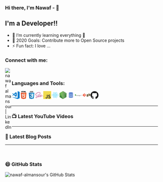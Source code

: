 ### Hi there, I'm Nawaf - 👋


## I'm a Developer!!

- 🌱 I’m currently learning everything 🤣
- 🥅 2020 Goals: Contribute more to Open Source projects
- ⚡ Fun fact: I love ...

### Connect with me:

<!-- <img align="left" alt=" YouTube" width="22px" src="https://cdn.jsdelivr.net/npm/simple-icons@v3/icons/youtube.svg" /> -->
[<img align="left" alt="nawaf almansour | LinkedIn" width="22px" src="https://cdn.jsdelivr.net/npm/simple-icons@v3/icons/linkedin.svg" />][linkedin]

<!-- <img align="left" alt=" Instagram" width="22px" src="https://cdn.jsdelivr.net/npm/simple-icons@v3/icons/instagram.svg" /> -->

<br />


### Languages and Tools:

<img align="left" alt="Visual Studio Code" width="26px" src="https://raw.githubusercontent.com/github/explore/80688e429a7d4ef2fca1e82350fe8e3517d3494d/topics/visual-studio-code/visual-studio-code.png" />
<img align="left" alt="HTML5" width="26px" src="https://raw.githubusercontent.com/github/explore/80688e429a7d4ef2fca1e82350fe8e3517d3494d/topics/html/html.png" />
<img align="left" alt="CSS3" width="26px" src="https://raw.githubusercontent.com/github/explore/80688e429a7d4ef2fca1e82350fe8e3517d3494d/topics/css/css.png" />
<img align="left" alt="Sass" width="26px" src="https://raw.githubusercontent.com/github/explore/80688e429a7d4ef2fca1e82350fe8e3517d3494d/topics/sass/sass.png" />
<img align="left" alt="JavaScript" width="26px" src="https://raw.githubusercontent.com/github/explore/80688e429a7d4ef2fca1e82350fe8e3517d3494d/topics/javascript/javascript.png" />
<img align="left" alt="React" width="26px" src="https://raw.githubusercontent.com/github/explore/80688e429a7d4ef2fca1e82350fe8e3517d3494d/topics/react/react.png" />
<img align="left" alt="Node.js" width="26px" src="https://raw.githubusercontent.com/github/explore/80688e429a7d4ef2fca1e82350fe8e3517d3494d/topics/nodejs/nodejs.png" />
<img align="left" alt="SQL" width="26px" src="https://raw.githubusercontent.com/github/explore/80688e429a7d4ef2fca1e82350fe8e3517d3494d/topics/sql/sql.png" />
<img align="left" alt="MongoDB" width="26px" src="https://raw.githubusercontent.com/github/explore/80688e429a7d4ef2fca1e82350fe8e3517d3494d/topics/mongodb/mongodb.png" />
<img align="left" alt="Git" width="26px" src="https://raw.githubusercontent.com/github/explore/80688e429a7d4ef2fca1e82350fe8e3517d3494d/topics/git/git.png" />
<img align="left" alt="GitHub" width="26px" src="https://raw.githubusercontent.com/github/explore/78df643247d429f6cc873026c0622819ad797942/topics/github/github.png" />

<br />
<br />

---

### 📺 Latest YouTube Videos

<!-- YOUTUBE:START -->
---

### 📕 Latest Blog Posts

<!-- BLOG-POST-LIST:START -->

---
<br />

### 😄 GitHub Stats

<img align="left" alt="nawaf-almansour's GitHub Stats" src="https://github-readme-stats.vercel.app/api?username=nawaf-almansour&show_icons=true&count_private=true=true&hide_border=true" />


[linkedin]: https://www.linkedin.com/in/nawaf-almansour


